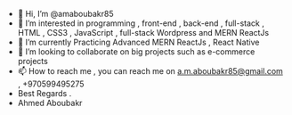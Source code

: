 - 👋 Hi, I’m @amaboubakr85
- 👀 I’m interested in programming , front-end , back-end , full-stack , HTML , CSS3 , JavaScript , full-stack  Wordpress and  MERN ReactJs 
- 🌱 I’m currently Practicing Advanced MERN ReactJs , React Native
- 💞️ I’m looking to collaborate on big projects such as e-commerce projects 
- 📫 How to reach me , you can reach me on a.m.aboubakr85@gmail.com , +970599495275
- Best Regards . 
- Ahmed Aboubakr

<!---
amaboubakr85/amaboubakr85 is a ✨ special ✨ repository because its `README.md` (this file) appears on your GitHub profile.
You can click the Preview link to take a look at your changes.
--->
